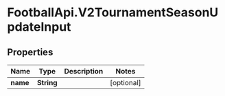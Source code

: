 # FootballApi.V2TournamentSeasonUpdateInput

## Properties
Name | Type | Description | Notes
------------ | ------------- | ------------- | -------------
**name** | **String** |  | [optional] 
